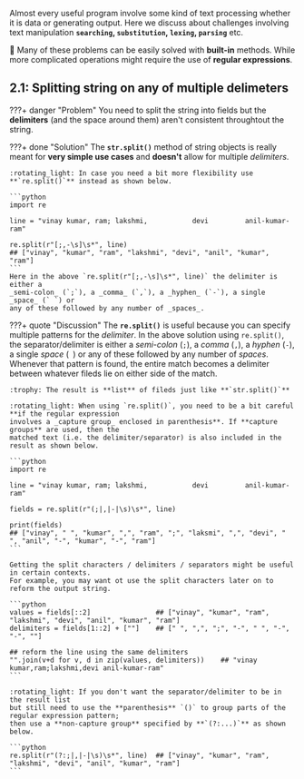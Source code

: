 
Almost every useful program involve some kind of text processing
whether it is data or generating output. 
Here we discuss about challenges involving text manipulation **`searching`, `substitution`,
`lexing`, `parsing`** etc.

:rotating_light: Many of these problems can be easily solved with **built-in** methods.
While more complicated operations might require the use of **regular expressions**.

## 2.1: Splitting string on any of multiple delimeters

???+ danger "Problem"
    You need to split the string into fields but the **delimiters**
    (and the space around them) aren't consistent throughtout the string.

???+ done "Solution"
    The **`str.split()`** method of string objects is really meant for **very simple use cases**
    and **doesn't** allow for multiple _delimiters_. 

    :rotating_light: In case you need a bit more flexibility use **`re.split()`** instead as shown below.

    ```python
    import re
    
    line = "vinay kumar, ram; lakshmi,           devi         anil-kumar-ram"
    
    re.split(r"[;,-\s]\s*", line)   
    ## ["vinay", "kumar", "ram", "lakshmi", "devi", "anil", "kumar", "ram"]
    ```
    Here in the above `re.split(r"[;,-\s]\s*", line)` the delimiter is either a 
    _semi-colon_ (`;`), a _comma_ (`,`), a _hyphen_ (`-`), a single _space_ (` `) or
    any of these followed by any number of _spaces_.

???+ quote "Discussion"
    The **`re.split()`** is useful because you can specify multiple patterns for the _delimiter_.
    In the above solution using `re.split()`, the separator/delimiter is either 
    a _semi-colon_ (`;`), a _comma_ (`,`), a _hyphen_ (`-`), a single _space_ (` `) or
    any of these followed by any number of _spaces_. Whenever that pattern is found,
    the entire match becomes a delimiter between whatever fileds lie on either side of the match.

    :trophy: The result is **list** of fileds just like **`str.split()`**
    
    :rotating_light: When using `re.split()`, you need to be a bit careful **if the regular expression
    involves a _capture group_ enclosed in parenthesis**. If **capture groups** are used, then the 
    matched text (i.e. the delimiter/separator) is also included in the result as shown below.

    ```python
    import re

    line = "vinay kumar, ram; lakshmi,           devi         anil-kumar-ram"
    
    fields = re.split(r"(;|,|-|\s)\s*", line)
    
    print(fields)
    ## ["vinay", " ", "kumar", ",", "ram", ";", "laksmi", ",", "devi", " ", "anil", "-", "kumar", "-", "ram"]
    ```
    
    Getting the split characters / delimiters / separators might be useful in certain contexts.
    For example, you may want ot use the split characters later on to reform the output string.

    ```python
    values = fields[::2]                ## ["vinay", "kumar", "ram", "lakshmi", "devi", "anil", "kumar", "ram"]
    delimiters = fields[1::2] + [""]    ## [" ", ",", ";", "-", " ", "-", "-", ""]
    
    ## reform the line using the same delimiters
    "".join(v+d for v, d in zip(values, delimiters))    ## "vinay kumar,ram;lakshmi,devi anil-kumar-ram"
    ```
    
    :rotating_light: If you don't want the separator/delimiter to be in the result list
    but still need to use the **parenthesis** `()` to group parts of the regular expression pattern;
    then use a **non-capture group** specified by **`(?:...)`** as shown below.

    ```python
    re.split(r"(?:;|,|-|\s)\s*", line)  ## ["vinay", "kumar", "ram", "lakshmi", "devi", "anil", "kumar", "ram"]
    ```
<!-- ######################################################################################################### -->

